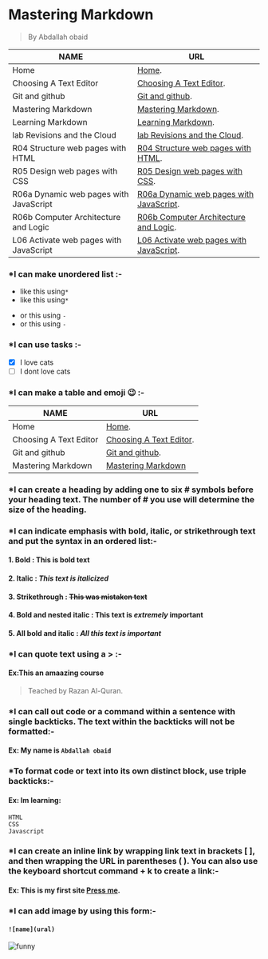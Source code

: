 # Mastering Markdown
> By Abdallah obaid

**NAME** | **URL**
------------ | -------------
Home | [Home](https://abdallah-obaid.github.io/learning-journal/).
Choosing A Text Editor | [Choosing A Text Editor](https://abdallah-obaid.github.io/learning-journal/choosing-A-Text-Editor).
Git and github | [Git and github](https://abdallah-obaid.github.io/learning-journal/git-and-github).
Mastering Markdown | [Mastering Markdown](https://abdallah-obaid.github.io/learning-journal/mastering-Markdown).
Learning Markdown | [Learning Markdown](https://abdallah-obaid.github.io/learning-journal/learning-Markdown).
lab Revisions and the Cloud  | [lab Revisions and the Cloud](https://abdallah-obaid.github.io/learning-journal/R03-Revisions-and-the-Cloud).
R04 Structure web pages with HTML  | [R04 Structure web pages with HTML](https://abdallah-obaid.github.io/learning-journal/R04-Structure-web-pages-with-HTML).
R05 Design web pages with CSS  | [R05 Design web pages with CSS](https://abdallah-obaid.github.io/learning-journal/R05-Design-web-pages-with-CSS).
R06a Dynamic web pages with JavaScript  | [R06a Dynamic web pages with JavaScript](https://abdallah-obaid.github.io/learning-journal/R06a-Dynamic-web-pages-with-JavaScript).
R06b Computer Architecture and Logic  | [R06b Computer Architecture and Logic](https://abdallah-obaid.github.io/learning-journal/R06b-Computer-Architecture-and-Logic).
L06 Activate web pages with JavaScript  | [L06 Activate web pages with JavaScript](https://abdallah-obaid.github.io/learning-journal/L06-Activate-web-pages-with-JavaScript.Html).

### *I can make unordered list :-
* like this using`*`
* like this using`*`

- or this using `-`
- or this using `-`
### *I can use tasks :-

- [x] I love cats
- [ ] I dont love cats

### *I can make a table and emoji :wink: :-
**NAME** | **URL**
------------ | -------------
Home | [Home](https://abdallah-obaid.github.io/learning-journal/).
Choosing A Text Editor | [Choosing A Text Editor](https://abdallah-obaid.github.io/learning-journal/choosing-A-Text-Editor).
Git and github | [Git and github](https://abdallah-obaid.github.io/learning-journal/git-and-github).
Mastering Markdown | [Mastering Markdown](https://abdallah-obaid.github.io/learning-journal/mastering-Markdown)


### *I can create a heading by adding one to six # symbols before your heading text. The number of # you use will determine the size of the heading.
### *I can indicate emphasis with bold, italic, or strikethrough text and put the syntax in an ordered list:-
#### 1. Bold : **This is bold text**	
#### 2. Italic	: *This text is italicized*
#### 3. Strikethrough : ~~This was mistaken text~~	
#### 4. Bold and nested italic	: **This text is _extremely_ important**
#### 5. All bold and italic : ***All this text is important***	
### *I can quote text using a > :-
#### Ex:This an amaazing course
 > Teached by Razan Al-Quran.  
### *I can call out code or a command within a sentence with single backticks. The text within the backticks will not be formatted:-
#### Ex: My name is `Abdallah obaid`
### *To format code or text into its own distinct block, use triple backticks:-
#### Ex: Im learning:
```
HTML
CSS
Javascript
```
### *I can create an inline link by wrapping link text in brackets [ ], and then wrapping the URL in parentheses ( ). You can also use the keyboard shortcut command + k to create a link:-
#### Ex: This is my first site [Press me](https://midnightbluepungentservers.abdallahobaid.repl.co/).
### *I can add image by using this form:-
#### `![name](ural)`
![funny](https://upload.wikimedia.org/wikipedia/commons/4/4f/Pffffft_high_rez.gif)


